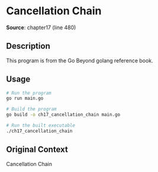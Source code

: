 # Cancellation Chain

**Source**: chapter17 (line 480)

## Description

This program is from the Go Beyond golang reference book.

## Usage

```bash
# Run the program
go run main.go

# Build the program
go build -o ch17_cancellation_chain main.go

# Run the built executable
./ch17_cancellation_chain
```

## Original Context

Cancellation Chain
